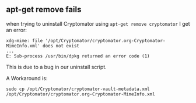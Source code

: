 ## apt-get remove fails

when trying to uninstall Cryptomator using `apt-get remove cryptomator` I get an error:
```
xdg-mime: file '/opt/Cryptomator/cryptomator.org-Cryptomator-MimeInfo.xml' does not exist
...
E: Sub-process /usr/bin/dpkg returned an error code (1)
```

This is due to a bug in our uninstall script.

A Workaround is:
```
sudo cp /opt/Cryptomator/cryptomator-vault-metadata.xml /opt/Cryptomator/cryptomator.org-Cryptomator-MimeInfo.xml
```